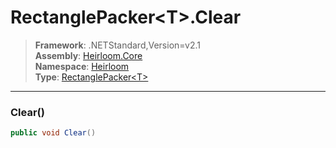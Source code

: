 # RectanglePacker\<T>.Clear

> **Framework**: .NETStandard,Version=v2.1  
> **Assembly**: [Heirloom.Core][0]  
> **Namespace**: [Heirloom][0]  
> **Type**: [RectanglePacker\<T>][1]

--------------------------------------------------------------------------------

### Clear()

```cs
public void Clear()
```

[0]: ../Heirloom.Core.md
[1]: Heirloom.RectanglePacker[T].md
